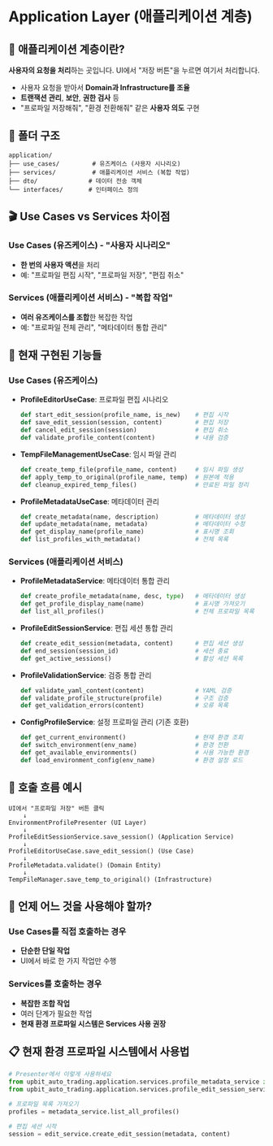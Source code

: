 # Application Layer (애플리케이션 계층)

## 🎯 애플리케이션 계층이란?
**사용자의 요청을 처리**하는 곳입니다. UI에서 "저장 버튼"을 누르면 여기서 처리합니다.
- 사용자 요청을 받아서 **Domain과 Infrastructure를 조율**
- **트랜잭션 관리**, **보안**, **권한 검사** 등
- "프로파일 저장해줘", "환경 전환해줘" 같은 **사용자 의도** 구현

## 📂 폴더 구조

```
application/
├── use_cases/         # 유즈케이스 (사용자 시나리오)
├── services/          # 애플리케이션 서비스 (복합 작업)
├── dto/              # 데이터 전송 객체
└── interfaces/       # 인터페이스 정의
```

## 🎬 Use Cases vs Services 차이점

### Use Cases (유즈케이스) - "사용자 시나리오"
- **한 번의 사용자 액션**을 처리
- 예: "프로파일 편집 시작", "프로파일 저장", "편집 취소"

### Services (애플리케이션 서비스) - "복합 작업"
- **여러 유즈케이스를 조합**한 복잡한 작업
- 예: "프로파일 전체 관리", "메타데이터 통합 관리"

## 🚀 현재 구현된 기능들

### Use Cases (유즈케이스)
- **ProfileEditorUseCase**: 프로파일 편집 시나리오
  ```python
  def start_edit_session(profile_name, is_new)    # 편집 시작
  def save_edit_session(session, content)         # 편집 저장
  def cancel_edit_session(session)                # 편집 취소
  def validate_profile_content(content)           # 내용 검증
  ```

- **TempFileManagementUseCase**: 임시 파일 관리
  ```python
  def create_temp_file(profile_name, content)     # 임시 파일 생성
  def apply_temp_to_original(profile_name, temp)  # 원본에 적용
  def cleanup_expired_temp_files()                # 만료된 파일 정리
  ```

- **ProfileMetadataUseCase**: 메타데이터 관리
  ```python
  def create_metadata(name, description)          # 메타데이터 생성
  def update_metadata(name, metadata)             # 메타데이터 수정
  def get_display_name(profile_name)              # 표시명 조회
  def list_profiles_with_metadata()               # 전체 목록
  ```

### Services (애플리케이션 서비스)
- **ProfileMetadataService**: 메타데이터 통합 관리
  ```python
  def create_profile_metadata(name, desc, type)   # 메타데이터 생성
  def get_profile_display_name(name)              # 표시명 가져오기
  def list_all_profiles()                         # 전체 프로파일 목록
  ```

- **ProfileEditSessionService**: 편집 세션 통합 관리
  ```python
  def create_edit_session(metadata, content)      # 편집 세션 생성
  def end_session(session_id)                     # 세션 종료
  def get_active_sessions()                       # 활성 세션 목록
  ```

- **ProfileValidationService**: 검증 통합 관리
  ```python
  def validate_yaml_content(content)              # YAML 검증
  def validate_profile_structure(profile)         # 구조 검증
  def get_validation_errors(content)              # 오류 목록
  ```

- **ConfigProfileService**: 설정 프로파일 관리 (기존 호환)
  ```python
  def get_current_environment()                   # 현재 환경 조회
  def switch_environment(env_name)                # 환경 전환
  def get_available_environments()                # 사용 가능한 환경
  def load_environment_config(env_name)           # 환경 설정 로드
  ```

## 🔄 호출 흐름 예시

```
UI에서 "프로파일 저장" 버튼 클릭
    ↓
EnvironmentProfilePresenter (UI Layer)
    ↓
ProfileEditSessionService.save_session() (Application Service)
    ↓
ProfileEditorUseCase.save_edit_session() (Use Case)
    ↓
ProfileMetadata.validate() (Domain Entity)
    ↓
TempFileManager.save_temp_to_original() (Infrastructure)
```

## 🎯 언제 어느 것을 사용해야 할까?

### Use Cases를 직접 호출하는 경우
- **단순한 단일 작업**
- UI에서 바로 한 가지 작업만 수행

### Services를 호출하는 경우
- **복잡한 조합 작업**
- 여러 단계가 필요한 작업
- **현재 환경 프로파일 시스템은 Services 사용 권장**

## 📋 현재 환경 프로파일 시스템에서 사용법

```python
# Presenter에서 이렇게 사용하세요
from upbit_auto_trading.application.services.profile_metadata_service import ProfileMetadataService
from upbit_auto_trading.application.services.profile_edit_session_service import ProfileEditSessionService

# 프로파일 목록 가져오기
profiles = metadata_service.list_all_profiles()

# 편집 세션 시작
session = edit_service.create_edit_session(metadata, content)
```
